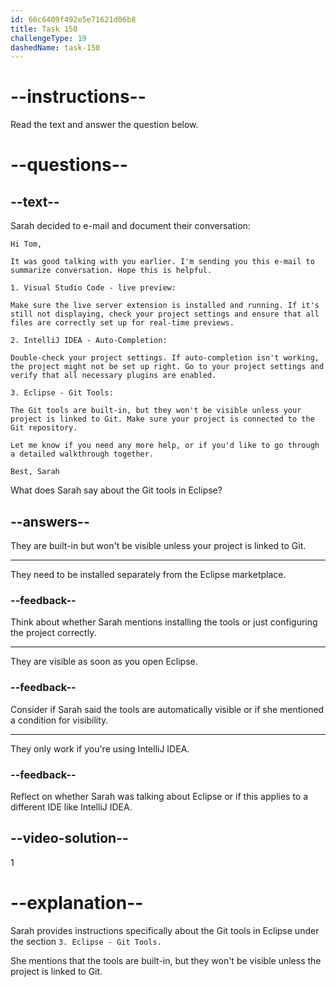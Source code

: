 ```yaml
---
id: 66c6409f492e5e71621d06b8
title: Task 150
challengeType: 19
dashedName: task-150
---
```


<!-- READING -->

# --instructions--

Read the text and answer the question below.

# --questions--

## --text--

Sarah decided to e-mail and document their conversation:

`Hi Tom,`

`It was good talking with you earlier. I'm sending you this e-mail to summarize conversation. Hope this is helpful.`

`1. Visual Studio Code - live preview:`

`Make sure the live server extension is installed and running. If it's still not displaying, check your project settings and ensure that all files are correctly set up for real-time previews.`

`2. IntelliJ IDEA - Auto-Completion:`

`Double-check your project settings. If auto-completion isn't working, the project might not be set up right. Go to your project settings and verify that all necessary plugins are enabled.`

`3. Eclipse - Git Tools:`

`The Git tools are built-in, but they won't be visible unless your project is linked to Git. Make sure your project is connected to the Git repository.`

`Let me know if you need any more help, or if you'd like to go through a detailed walkthrough together.`

`Best, Sarah`

What does Sarah say about the Git tools in Eclipse?

## --answers--

They are built-in but won't be visible unless your project is linked to Git.

---

They need to be installed separately from the Eclipse marketplace.

### --feedback--

Think about whether Sarah mentions installing the tools or just configuring the project correctly.

---

They are visible as soon as you open Eclipse.

### --feedback--

Consider if Sarah said the tools are automatically visible or if she mentioned a condition for visibility.

---

They only work if you're using IntelliJ IDEA.

### --feedback--

Reflect on whether Sarah was talking about Eclipse or if this applies to a different IDE like IntelliJ IDEA.

## --video-solution--

1

# --explanation--

Sarah provides instructions specifically about the Git tools in Eclipse under the section `3. Eclipse - Git Tools.`

She mentions that the tools are built-in, but they won't be visible unless the project is linked to Git. 
